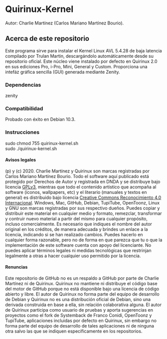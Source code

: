 # Quirinux-Kernel
Autor: Charlie Martínez (Carlos Mariano Martínez Bourio).
## Acerca de este repositorio
Este programa sirve para instalar el Kernel Linux AVL 5.4.28 de baja latencia compilado por Trulan Martin, descargándolo automáticamente desde su repositorio oficial. Este núcleo viene instalado por defecto en Quirinux 2.0 en sus ediciones Pro, i-Pro, Mini, General y Custom. Proporciona una intefáz gráfica sencilla (GUI) generada mediante Zenity. 
### Dependencias
zenity
### Compatibilidad
Probado con éxito en Debian 10.3. 
### Instrucciones
sudo chmod 755 quirinux-kernel.sh </br>
sudo ./quirinux-kernel.sh
#### Avisos legales
(p) y (c) 2020. Charlie Martínez y Quirinux son marcas registradas por Carlos Mariano Martínez Bourio. Todo el software aquí publicado está protegido por Derechos de Autor y registrada en DNDA y se distribuye bajo licencia <a href="https://lslspanish.github.io/translation_GPLv3_to_spanish/">GPLv3</a>, mientras que todo el contenido artistico que acompaña al software (íconos, wallpapers, etc) y el literario (manuales y textos en general) es distribuido bajo licencia <a href="https://creativecommons.org/licenses/by/4.0/deed.es">Creative Commons Reconocimiento 4.0 Internacional</a>. Windows, Mac, GitHub, Debian, TupiTube, OpenToonz, Linux y GNU son marcas registradas por sus respectivo dueños.
Puedes copiar y distribuir este material en cualquier medio y formato, remezclar, transformar y contruir nuevo material a partir del mismo para cualquier propósito, incluso comercialmente. Es necesario que indiques el nombre del autor original en los créditos, de manera adecuada y brindes un enlace a la licencia, indicando si se han realizado cambios. Puedes hacerlo en cualquier forma razonable, pero no de forma en que parezca que tu o que la implementación de este software cuenta con apoyo del licenciante. No puedes aplicar términos legales ni medidas tecnológicas que restrinjan legalmente a otras a hacer cualquier uso permitido por la licencia. 
#### Renuncias
Este repositorio de GitHub no es un respaldo a GitHub por parte de Charlie Martínez ni de Quirinux. Quirinux no mantiene ni distribuye el código base del motor de GitHub porque no está disponible bajo una licencia de código abierto y libre.
El autor de Quirinux no forma parte del equipo de desarrollo de Debian y Quirinux no es una distribución oficial de Debian, sino una derivada construida en base a ella, sin relación colaborativa alguna. 
El autor de Quirinux participa como usuario de pruebas y aporta sugerencias en proyectos como el fork de Systemback de Franco Conidi, OpenToonz y TupiTube, aplicaciones incluidas por defecto en Quirinux, sin embargo no forma parte del equipo de desarrollo de tales aplicaciones ni de ninguna otra salvo las que se indiquen específicamente en los repositorios.
